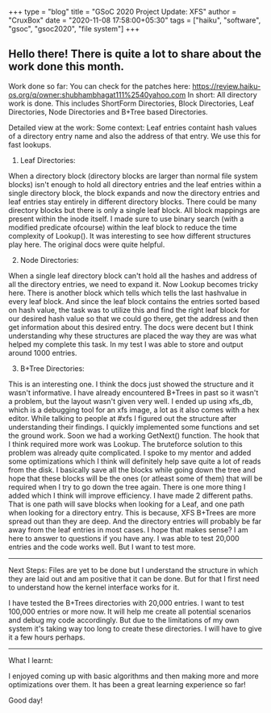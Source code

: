 +++
type = "blog"
title = "GSoC 2020 Project Update: XFS"
author = "CruxBox"
date = "2020-11-08 17:58:00+05:30"
tags = ["haiku", "software", "gsoc", "gsoc2020", "file system"]
+++

Hello there!
There is quite a lot to share about the work done this month.
---

Work done so far:
You can check for the patches here: https://review.haiku-os.org/q/owner:shubhambhagat111%2540yahoo.com
In short: All directory work is done. This includes ShortForm Directories, Block Directories, Leaf Directories, Node Directories and B+Tree based Directories.

Detailed view at the work:
Some context: Leaf entries containt hash values of a directory entry name and also the address of that entry. We use this for fast lookups.
1) Leaf Directories:

When a directory block (directory blocks are larger than normal file system blocks) isn't enough to hold all directory entries and the leaf entries within a single directory block, the block expands and now the directory entries and leaf entries stay entirely in different directory blocks. There could be many directory blocks but there is only a single leaf block. All block mappings are present within the inode itself. I made sure to use binary search (with a modified predicate ofcourse) within the leaf block to reduce the time complexity of Lookup(). It was interesting to see how different structures play here. The original docs were quite helpful.

2) Node Directories:

When a single leaf directory block can't hold all the hashes and address of all the directory entries, we need to expand it. Now Lookup becomes tricky here. There is another block which tells which tells the last hashvalue in every leaf block. And since the leaf block contains the entries sorted based on hash value, the task was to utilize this and find the right leaf block for our desired hash value so that we could go there, get the address and then get information about this desired entry. The docs were decent but I think understanding why these structures are placed the way they are was what helped my complete this task. In my test I was able to store and output around 1000 entries.

3) B+Tree Directories:

This is an interesting one. I think the docs just showed the structure and it wasn't informative. I have already encountered B+Trees in past so it wasn't a problem, but the layout wasn't given very well. I ended up using xfs_db, which is a debugging tool for an xfs image, a lot as it also comes with a hex editor. While talking to people at #xfs I figured out the structure after understanding their findings. I quickly implemented some functions and set the ground work. Soon we had a working GetNext() function.
The hook that I think required more work was Lookup. The bruteforce solution to this problem was already quite complicated. I spoke to my mentor and added some optimizations which I think will definitely help save quite a lot of reads from the disk. I basically save all the blocks while going down the tree and hope that these blocks will be the ones (or atleast some of them) that will be required when I try to go down the tree again. There is one more thing I added which I think will improve efficiency. I have made 2 different paths. That is one path will save blocks when looking for a Leaf, and one path when looking for a directory entry. This is because, XFS B+Trees are more spread out than they are deep. And the directory entries will probably be far away from the leaf entries in most cases. I hope that makes sense? I am here to answer to questions if you have any.
I was able to test 20,000 entries and the code works well. But I want to test more.

---

Next Steps:
Files are yet to be done but I understand the structure in which they are laid out and am positive that it can be done. But for that I first need to understand how the kernel interface works for it.

I have tested the B+Trees directories with 20,000 entries. I want to test 100,000 entries or more now. It will help me create all potential scenarios and debug my code accordingly. But due to the limitations of my own system it's taking way too long to create these directories. I will have to give it a few hours perhaps.

---

What I learnt:

I enjoyed coming up with basic algorithms and then making more and more optimizations over them. It has been a great learning experience so far!

Good day!
